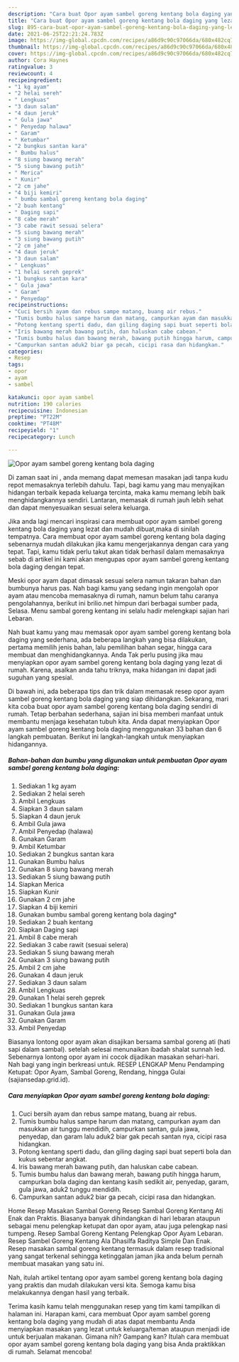 ```yaml
---
description: "Cara buat Opor ayam sambel goreng kentang bola daging yang lezat dan Mudah Dibuat"
title: "Cara buat Opor ayam sambel goreng kentang bola daging yang lezat dan Mudah Dibuat"
slug: 895-cara-buat-opor-ayam-sambel-goreng-kentang-bola-daging-yang-lezat-dan-mudah-dibuat
date: 2021-06-25T22:21:24.783Z
image: https://img-global.cpcdn.com/recipes/a86d9c90c97066da/680x482cq70/opor-ayam-sambel-goreng-kentang-bola-daging-foto-resep-utama.jpg
thumbnail: https://img-global.cpcdn.com/recipes/a86d9c90c97066da/680x482cq70/opor-ayam-sambel-goreng-kentang-bola-daging-foto-resep-utama.jpg
cover: https://img-global.cpcdn.com/recipes/a86d9c90c97066da/680x482cq70/opor-ayam-sambel-goreng-kentang-bola-daging-foto-resep-utama.jpg
author: Cora Haynes
ratingvalue: 3
reviewcount: 4
recipeingredient:
- "1 kg ayam"
- "2 helai sereh"
- " Lengkuas"
- "3 daun salam"
- "4 daun jeruk"
- " Gula jawa"
- " Penyedap halawa"
- " Garam"
- " Ketumbar"
- "2 bungkus santan kara"
- " Bumbu halus"
- "8 siung bawang merah"
- "5 siung bawang putih"
- " Merica"
- " Kunir"
- "2 cm jahe"
- "4 biji kemiri"
- " bumbu sambal goreng kentang bola daging"
- "2 buah kentang"
- " Daging sapi"
- "8 cabe merah"
- "3 cabe rawit sesuai selera"
- "5 siung bawang merah"
- "3 siung bawang putih"
- "2 cm jahe"
- "4 daun jeruk"
- "3 daun salam"
- " Lengkuas"
- "1 helai sereh geprek"
- "1 bungkus santan kara"
- " Gula jawa"
- " Garam"
- " Penyedap"
recipeinstructions:
- "Cuci bersih ayam dan rebus sampe matang, buang air rebus."
- "Tumis bumbu halus sampe harum dan matang, campurkan ayam dan masukkan air tunggu mendidih, campurkan santan, gula jawa, penyedap, dan garam lalu aduk2 biar gak pecah santan nya, cicipi rasa hidangkan."
- "Potong kentang sperti dadu, dan giling daging sapi buat seperti bola dan kukus sebentar angkat."
- "Iris bawang merah bawang putih, dan haluskan cabe cabean."
- "Tumis bumbu halus dan bawang merah, bawang putih hingga harum, campurkan bola daging dan kentang kasih sedikit air, penyedap, garam, gula jawa, aduk2 tunggu mendidih."
- "Campurkan santan aduk2 biar ga pecah, cicipi rasa dan hidangkan."
categories:
- Resep
tags:
- opor
- ayam
- sambel

katakunci: opor ayam sambel 
nutrition: 190 calories
recipecuisine: Indonesian
preptime: "PT22M"
cooktime: "PT48M"
recipeyield: "1"
recipecategory: Lunch

---
```



![Opor ayam sambel goreng kentang bola daging](https://img-global.cpcdn.com/recipes/a86d9c90c97066da/680x482cq70/opor-ayam-sambel-goreng-kentang-bola-daging-foto-resep-utama.jpg)

Di zaman  saat ini , anda memang dapat memesan masakan jadi tanpa kudu repot memasaknya terlebih dahulu. Tapi, bagi kamu yang mau menyajikan hidangan terbaik kepada keluarga tercinta, maka kamu memang lebih baik menghidangkannya sendiri. Lantaran, memasak di rumah jauh lebih sehat dan dapat menyesuaikan sesuai selera keluarga.

Jika anda lagi mencari inspirasi cara membuat opor ayam sambel goreng kentang bola daging yang lezat dan mudah dibuat,maka di sinilah tempatnya. Cara membuat opor ayam sambel goreng kentang bola daging  sebenarnya mudah dilakukan jika kamu mengerjakannya dengan cara yang tepat. Tapi, kamu tidak perlu takut akan tidak berhasil dalam memasaknya 
sebab di artikel ini kami akan mengupas opor ayam sambel goreng kentang bola daging dengan tepat.  

Meski opor ayam dapat dimasak sesuai selera namun takaran bahan dan bumbunya harus pas. Nah bagi kamu yang sedang ingin mengolah opor ayam atau mencoba memasaknya di rumah, namun belum tahu caranya pengolahannya, berikut ini brilio.net himpun dari berbagai sumber pada, Selasa. Menu sambal goreng kentang ini selalu hadir melengkapi sajian hari Lebaran.

Nah buat kamu yang mau memasak opor ayam sambel goreng kentang bola daging yang sederhana, ada beberapa langkah yang bisa dilakukan, pertama memilih jenis bahan, lalu pemilihan bahan segar, hingga cara membuat dan menghidangkannya. Anda Tak perlu pusing jika mau menyiapkan opor ayam sambel goreng kentang bola daging yang lezat di rumah. Karena, asalkan anda  tahu triknya, maka hidangan ini dapat jadi suguhan yang spesial.

Di bawah ini, ada beberapa tips dan trik dalam memasak resep opor ayam sambel goreng kentang bola daging yang siap dihidangkan. Sekarang, mari kita coba buat opor ayam sambel goreng kentang bola daging sendiri di rumah. Tetap berbahan sederhana, sajian ini bisa memberi manfaat untuk membantu menjaga kesehatan tubuh kita. Anda dapat menyiapkan Opor ayam sambel goreng kentang bola daging menggunakan 33 bahan dan 6 langkah pembuatan. Berikut ini langkah-langkah untuk menyiapkan hidangannya.

<!--inarticleads1-->

##### Bahan-bahan dan bumbu yang digunakan untuk pembuatan Opor ayam sambel goreng kentang bola daging:

1. Sediakan 1 kg ayam
1. Sediakan 2 helai sereh
1. Ambil  Lengkuas
1. Siapkan 3 daun salam
1. Siapkan 4 daun jeruk
1. Ambil  Gula jawa
1. Ambil  Penyedap (halawa)
1. Gunakan  Garam
1. Ambil  Ketumbar
1. Sediakan 2 bungkus santan kara
1. Gunakan  Bumbu halus
1. Gunakan 8 siung bawang merah
1. Sediakan 5 siung bawang putih
1. Siapkan  Merica
1. Siapkan  Kunir
1. Gunakan 2 cm jahe
1. Siapkan 4 biji kemiri
1. Gunakan  bumbu sambal goreng kentang bola daging*
1. Sediakan 2 buah kentang
1. Siapkan  Daging sapi
1. Ambil 8 cabe merah
1. Sediakan 3 cabe rawit (sesuai selera)
1. Sediakan 5 siung bawang merah
1. Gunakan 3 siung bawang putih
1. Ambil 2 cm jahe
1. Gunakan 4 daun jeruk
1. Sediakan 3 daun salam
1. Ambil  Lengkuas
1. Gunakan 1 helai sereh geprek
1. Sediakan 1 bungkus santan kara
1. Gunakan  Gula jawa
1. Gunakan  Garam
1. Ambil  Penyedap


Biasanya lontong opor ayam akan disajikan bersama sambal goreng ati (hati sapi dalam sambal). setelah selesai menunaikan ibadah shalat sunnah Ied. Sebenarnya lontong opor ayam ini cocok dijadikan masakan sehari-hari. Nah bagi yang ingin berkreasi untuk. RESEP LENGKAP Menu Pendamping Ketupat: Opor Ayam, Sambal Goreng, Rendang, hingga Gulai (sajiansedap.grid.id). 

<!--inarticleads2-->

##### Cara menyiapkan Opor ayam sambel goreng kentang bola daging:

1. Cuci bersih ayam dan rebus sampe matang, buang air rebus.
1. Tumis bumbu halus sampe harum dan matang, campurkan ayam dan masukkan air tunggu mendidih, campurkan santan, gula jawa, penyedap, dan garam lalu aduk2 biar gak pecah santan nya, cicipi rasa hidangkan.
1. Potong kentang sperti dadu, dan giling daging sapi buat seperti bola dan kukus sebentar angkat.
1. Iris bawang merah bawang putih, dan haluskan cabe cabean.
1. Tumis bumbu halus dan bawang merah, bawang putih hingga harum, campurkan bola daging dan kentang kasih sedikit air, penyedap, garam, gula jawa, aduk2 tunggu mendidih.
1. Campurkan santan aduk2 biar ga pecah, cicipi rasa dan hidangkan.


Home Resep Masakan Sambal Goreng Resep Sambal Goreng Kentang Ati Enak dan Praktis. Biasanya banyak dihindangkan di hari lebaran ataupun sebagai menu pelengkap ketupat dan opor ayam, atau juga pelengkap nasi tumpeng. Resep Sambal Goreng Kentang Pelengkap Opor Ayam Lebaran. Resep Sambel Goreng Kentang Ala Dhasilfa Raditya Simple Dan Enak. Resep masakan sambal goreng kentang termasuk dalam resep tradisional yang sangat terkenal sehingga ketinggalan jaman jika anda belum pernah membuat masakan yang satu ini. 

Nah, itulah artikel tentang  opor ayam sambel goreng kentang bola daging  yang praktis dan mudah dilakukan versi kita. Semoga kamu bisa melakukannya dengan hasil yang terbaik. 

Terima kasih kamu telah menggunakan resep yang tim kami tampilkan di halaman ini. Harapan kami, cara membuat  Opor ayam sambel goreng kentang bola daging yang mudah di atas dapat membantu Anda menyiapkan masakan yang lezat untuk keluarga/teman ataupun menjadi ide untuk berjualan makanan. Gimana nih? Gampang kan? Itulah cara membuat opor ayam sambel goreng kentang bola daging yang bisa Anda praktikkan di rumah. Selamat mencoba!

